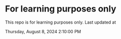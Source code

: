 # For learning purposes only
This repo is for learning purposes only.
Last updated at

Thursday, August 8, 2024 2:10:00 PM

